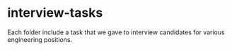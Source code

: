 # interview-tasks
Each folder include a task that we gave to interview candidates for various engineering positions.
